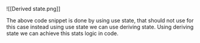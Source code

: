![[Derived state.png]]

The above code snippet is done by using use state, that should not use for this case
instead using use state we can use deriving state. Using deriving state we can achieve this stats logic in code. 
